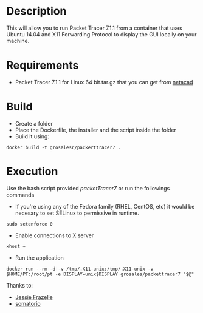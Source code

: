 # Description

This will allow you to run Packet Tracer 7.1.1 from a container that uses Ubuntu 14.04 and X11 Forwarding Protocol to display the GUI locally on your machine.

# Requirements
* Packet Tracer 7.1.1 for Linux 64 bit.tar.gz that you can get from [netacad](https://www.netacad.com/courses/packet-tracer)

# Build

* Create a folder
* Place the Dockerfile, the installer and the script inside the folder
* Build it using:
```
docker build -t grosalesr/packerttracer7 .
```

# Execution

Use the bash script provided *packetTracer7* or run the followings commands

* If you're using any of the Fedora family (RHEL, CentOS, etc) it would be necesary to set SELinux to permissive in runtime.
```
sudo setenforce 0
```

* Enable connections to X server
```
xhost +
```

* Run the application
```
docker run --rm -d -v /tmp/.X11-unix:/tmp/.X11-unix -v $HOME/PT:/root/pt -e DISPLAY=unix$DISPLAY grosales/packettracer7 "$@"
```


Thanks to:

* [Jessie Frazelle](https://blog.jessfraz.com/)
* [somatorio](https://github.com/somatorio/docker-packet-tracer)
